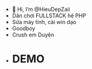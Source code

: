 - 👋 Hi, I’m @HieuDepZaii
- Dân chơi FULLSTACK hệ PHP
- Sửa máy tính, cài win dạo
- Goodboy
- Crush em Duyên
- <h1>DEMO</h1>
<!---
HieuDepZaii/HieuDepZaii is a ✨ special ✨ repository because its `README.md` (this file) appears on your GitHub profile.
You can click the Preview link to take a look at your changes.
--->
